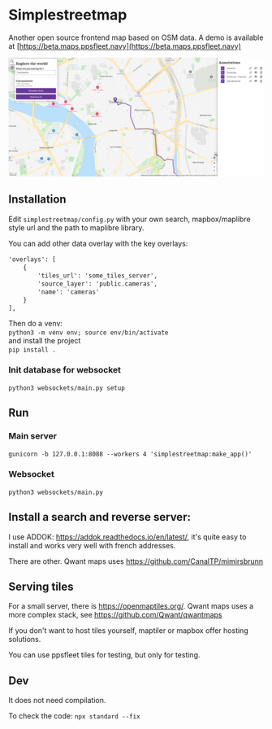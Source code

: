 # Simplestreetmap

Another open source frontend map based on OSM data. A demo is available at [https://beta.maps.ppsfleet.navy](https://beta.maps.ppsfleet.navy)

![screenshot](./simplestreetmap/static/images/screenshot.png)

## Installation

Edit `simplestreetmap/config.py` with your own search, mapbox/maplibre style url and the path to maplibre library.

You can add other data overlay with the key overlays:

```
'overlays': [
    {
        'tiles_url': 'some_tiles_server',
        'source_layer': 'public.cameras',
        'name': 'cameras'
    }
],
```

Then do a venv:  
`python3 -m venv env; source env/bin/activate`   
and install the project  
`pip install .`

### Init database for websocket

```
python3 websockets/main.py setup
```

## Run

### Main server

```
gunicorn -b 127.0.0.1:8088 --workers 4 'simplestreetmap:make_app()'
``` 

### Websocket

```
python3 websockets/main.py
```

## Install a search and reverse server:

I use ADDOK: https://addok.readthedocs.io/en/latest/, it's quite easy to install and works very well with french addresses.

There are other. Qwant maps uses https://github.com/CanalTP/mimirsbrunn

## Serving tiles

For a small server, there is https://openmaptiles.org/. Qwant maps uses a more complex stack, see https://github.com/Qwant/qwantmaps

If you don't want to host tiles yourself, maptiler or mapbox offer hosting solutions.

You can use ppsfleet tiles for testing, but only for testing.


## Dev

It does not need compilation.

To check the code: `npx standard --fix`
